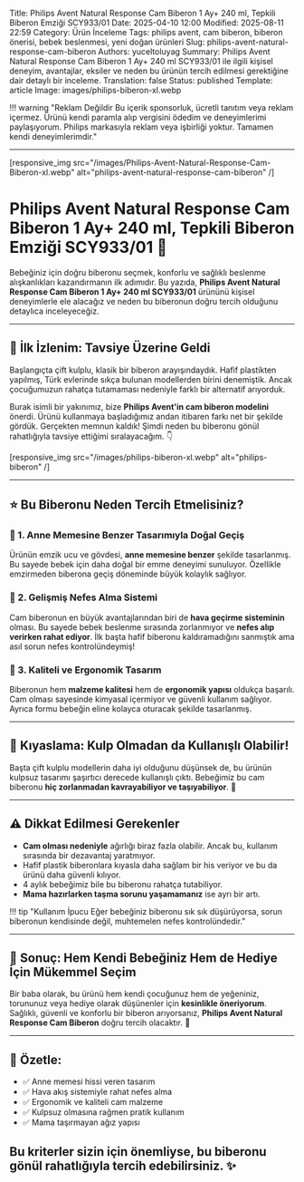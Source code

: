 Title: Philips Avent Natural Response Cam Biberon 1 Ay+ 240 ml, Tepkili Biberon Emziği SCY933/01
Date: 2025-04-10 12:00
Modified: 2025-08-11 22:59
Category: Ürün İnceleme
Tags: philips avent, cam biberon, biberon önerisi, bebek beslenmesi, yeni doğan ürünleri
Slug: philips-avent-natural-response-cam-biberon
Authors: yuceltoluyag
Summary: Philips Avent Natural Response Cam Biberon 1 Ay+ 240 ml SCY933/01 ile ilgili kişisel deneyim, avantajlar, eksiler ve neden bu ürünün tercih edilmesi gerektiğine dair detaylı bir inceleme.
Translation: false
Status: published
Template: article
Image: images/philips-biberon-xl.webp

!!! warning "Reklam Değildir Bu içerik sponsorluk, ücretli tanıtım veya reklam içermez. Ürünü kendi paramla alıp vergisini ödedim ve deneyimlerimi paylaşıyorum. Philips markasıyla reklam veya işbirliği yoktur. Tamamen kendi deneyimlerimdir."

---

[responsive_img src="/images/Philips-Avent-Natural-Response-Cam-Biberon-xl.webp" alt="philips-avent-natural-response-cam-biberon" /]

# Philips Avent Natural Response Cam Biberon 1 Ay+ 240 ml, Tepkili Biberon Emziği SCY933/01 🍼

Bebeğiniz için doğru biberonu seçmek, konforlu ve sağlıklı beslenme alışkanlıkları kazandırmanın ilk adımıdır. Bu yazıda, **Philips Avent Natural Response Cam Biberon 1 Ay+ 240 ml SCY933/01** ürününü kişisel deneyimlerle ele alacağız ve neden bu biberonun doğru tercih olduğunu detaylıca inceleyeceğiz.

---

## 👶 İlk İzlenim: Tavsiye Üzerine Geldi

Başlangıçta çift kulplu, klasik bir biberon arayışındaydık. Hafif plastikten yapılmış, Türk evlerinde sıkça bulunan modellerden birini denemiştik. Ancak çocuğumuzun rahatça tutamaması nedeniyle farklı bir alternatif arıyorduk.

Burak isimli bir yakınımız, bize **Philips Avent'in cam biberon modelini** önerdi. Ürünü kullanmaya başladığımız andan itibaren farkı net bir şekilde gördük. Gerçekten memnun kaldık! Şimdi neden bu biberonu gönül rahatlığıyla tavsiye ettiğimi sıralayacağım. 👇

[responsive_img src="/images/philips-biberon-xl.webp" alt="philips-biberon" /]

---

## ⭐ Bu Biberonu Neden Tercih Etmelisiniz?

### 🧷 1. Anne Memesine Benzer Tasarımıyla Doğal Geçiş

Ürünün emzik ucu ve gövdesi, **anne memesine benzer** şekilde tasarlanmış. Bu sayede bebek için daha doğal bir emme deneyimi sunuluyor. Özellikle emzirmeden biberona geçiş döneminde büyük kolaylık sağlıyor.

### 💨 2. Gelişmiş Nefes Alma Sistemi

Cam biberonun en büyük avantajlarından biri de **hava geçirme sisteminin** olması. Bu sayede bebek beslenme sırasında zorlanmıyor ve **nefes alıp verirken rahat ediyor**. İlk başta hafif biberonu kaldıramadığını sanmıştık ama asıl sorun nefes kontrolündeymiş!

### 🔧 3. Kaliteli ve Ergonomik Tasarım

Biberonun hem **malzeme kalitesi** hem de **ergonomik yapısı** oldukça başarılı. Cam olması sayesinde kimyasal içermiyor ve güvenli kullanım sağlıyor. Ayrıca formu bebeğin eline kolayca oturacak şekilde tasarlanmış.

---

## 🔄 Kıyaslama: Kulp Olmadan da Kullanışlı Olabilir!

Başta çift kulplu modellerin daha iyi olduğunu düşünsek de, bu ürünün kulpsuz tasarımı şaşırtıcı derecede kullanışlı çıktı. Bebeğimiz bu cam biberonu **hiç zorlanmadan kavrayabiliyor ve taşıyabiliyor**. 👏

---

## ⚠️ Dikkat Edilmesi Gerekenler

- **Cam olması nedeniyle** ağırlığı biraz fazla olabilir. Ancak bu, kullanım sırasında bir dezavantaj yaratmıyor.
- Hafif plastik biberonlara kıyasla daha sağlam bir his veriyor ve bu da ürünü daha güvenli kılıyor.
- 4 aylık bebeğimiz bile bu biberonu rahatça tutabiliyor.
- **Mama hazırlarken taşma sorunu yaşamamanız** ise ayrı bir artı.

!!! tip "Kullanım İpucu Eğer bebeğiniz biberonu sık sık düşürüyorsa, sorun biberonun kendisinde değil, muhtemelen nefes kontrolündedir."

---

## 🎁 Sonuç: Hem Kendi Bebeğiniz Hem de Hediye İçin Mükemmel Seçim

Bir baba olarak, bu ürünü hem kendi çocuğunuz hem de yeğeniniz, torununuz veya hediye olarak düşünenler için **kesinlikle öneriyorum**. Sağlıklı, güvenli ve konforlu bir biberon arıyorsanız, **Philips Avent Natural Response Cam Biberon** doğru tercih olacaktır. 💯

---

## 📌 Özetle:

- ✅ Anne memesi hissi veren tasarım
- ✅ Hava akış sistemiyle rahat nefes alma
- ✅ Ergonomik ve kaliteli cam malzeme
- ✅ Kulpsuz olmasına rağmen pratik kullanım
- ✅ Mama taşırmayan ağız yapısı

## Bu kriterler sizin için önemliyse, bu biberonu gönül rahatlığıyla tercih edebilirsiniz. ✨
